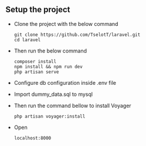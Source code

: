 
## Setup the project

- Clone the project with the below command

  ```
  git clone https://github.com/TselotT/laravel.git
  cd laravel
  ```
- Then run the below command

  ```
  composer install
  npm install && npm run dev
  php artisan serve
  ```
- Configure db configuration inside .env file
- Import dummy_data.sql to mysql
- Then run the command bellow to install Voyager

  ```
  php artisan voyager:install
  ```
- Open

  ```
  localhost:8000
  ```
